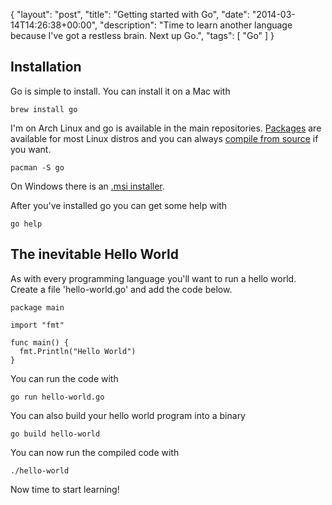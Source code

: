 {
  "layout": "post",
  "title": "Getting started with Go",
  "date": "2014-03-14T14:26:38+00:00",
  "description": "Time to learn another language because I've got a restless brain. Next up Go.",
  "tags": [
    "Go"
  ]
}

## Installation

Go is simple to install. You can install it on a Mac with 

    brew install go

I'm on Arch Linux and go is available in the main repositories. [Packages][2] are available for most Linux distros and you can always [compile from source][3] if you want.

    pacman -S go

On Windows there is an [.msi installer][1].

After you've installed go you can get some help with 

    go help

## The inevitable Hello World

As with every programming language you'll want to run a hello world. Create a file 'hello-world.go' and add the code below.

    package main

    import "fmt"

    func main() {
      fmt.Println("Hello World")
    }

You can run the code with 

    go run hello-world.go

You can also build your hello world program into a binary

    go build hello-world

You can now run the compiled code with 

    ./hello-world

Now time to start learning!

[1]: https://code.google.com/p/go/downloads/list?q=OpSys-Windows+Type%3DInstaller
[2]: http://go-lang.cat-v.org/packages
[3]: http://golang.org/doc/install/source
